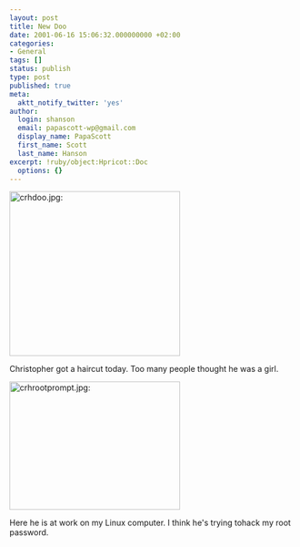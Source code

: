 ```yaml
---
layout: post
title: New Doo
date: 2001-06-16 15:06:32.000000000 +02:00
categories:
- General
tags: []
status: publish
type: post
published: true
meta:
  aktt_notify_twitter: 'yes'
author:
  login: shanson
  email: papascott-wp@gmail.com
  display_name: PapaScott
  first_name: Scott
  last_name: Hanson
excerpt: !ruby/object:Hpricot::Doc
  options: {}
---
```

<p><img src="https://www.papascott.de/wordpress/wp-content/uploads/2001/06/crhdoo.jpg" height="289" width="300" border="0" alt="crhdoo.jpg: " /></p>
<p>Christopher got a haircut today. Too many people thought he was a girl.</p>
<p><img src="https://www.papascott.de/wordpress/wp-content/uploads/2001/06/crhrootprompt.jpg" height="225" width="300" border="0" alt="crhrootprompt.jpg: " /></p>
<p>Here he is at work on my Linux computer. I think he's trying tohack my root password.</p>
